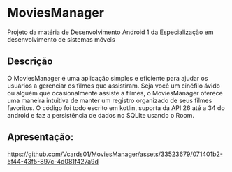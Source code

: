 # MoviesManager

Projeto da matéria de Desenvolvimento Android 1 da Especialização em desenvolvimento de sistemas móveis

## Descrição

O MoviesManager é uma aplicação simples e eficiente para ajudar os usuários a gerenciar os filmes que assistiram. 
Seja você um cinéfilo ávido ou alguém que ocasionalmente assiste a filmes, o MoviesManager oferece uma maneira intuitiva 
de manter um registro organizado de seus filmes favoritos. O código foi todo escrito em kotlin, suporta da API 26 até a
34 do android e faz a persistência de dados no SQLIte usando o Room.

## Apresentação:


https://github.com/Vcards01/MoviesManager/assets/33523679/071401b2-5f44-43f5-897c-4d081f427a9d

